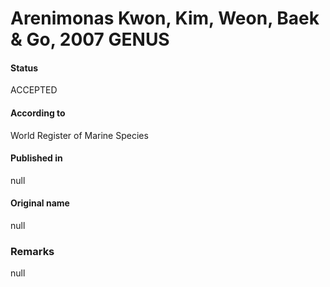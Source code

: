 Arenimonas Kwon, Kim, Weon, Baek & Go, 2007 GENUS
=======

#### Status
ACCEPTED

#### According to
World Register of Marine Species

#### Published in
null

#### Original name
null

### Remarks
null